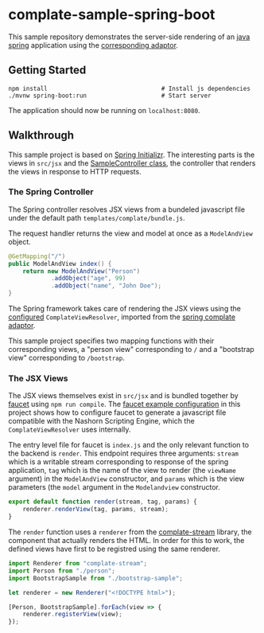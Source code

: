 # complate-sample-spring-boot

 This sample repository demonstrates the server-side rendering of an
[java spring](https://spring.io) application using the
[corresponding adaptor](https://github.com/complate/complate-spring-mvc).

## Getting Started

```shell script
npm install                                # Install js dependencies
./mvnw spring-boot:run                     # Start server
```

The application should now be running on `localhost:8080`.

## Walkthrough

This sample project is based on [Spring Initializr](https://start.spring.io/).
The interesting parts is the views in `src/jsx` and the
[SampleController class](src/main/java/org/complate/spring/boot/sample/SampleController.java),
the controller that renders the views in response to HTTP requests.

### The Spring Controller

The Spring controller resolves JSX views from a bundeled javascript file under
the default path `templates/complate/bundle.js`.

The request handler returns the view and model at once as a `ModelAndView`
object.

```java
@GetMapping("/")
public ModelAndView index() {
    return new ModelAndView("Person")
            .addObject("age", 99)
            .addObject("name", "John Doe");
}
```

The Spring framework takes care of rendering the JSX views using the
[configured](src/main/java/org/complate/spring/boot/sample/ComplateConfiguration.java)
`ComplateViewResolver`, imported from the
[spring complate adaptor](https://github.com/complate/complate-spring-mvc).

This sample project specifies two mapping functions with their corresponding
views, a "person view" corresponding to `/` and a "bootstrap view"
corresponding to `/bootstrap`.

### The JSX Views

The JSX views themselves exist in `src/jsx` and is bundled together by
 [faucet](http://faucet-pipeline.org) using `npm run compile`. The [faucet
 example configuration](faucet.config.js) in this project shows how to configure
 faucet to generate a javascript file compatible with the Nashorn Scripting
 Engine, which the `ComplateViewResolver` uses internally.

The entry level file for faucet is `index.js` and the only relevant function to
the backend is `render`. This endpoint requires three arguments: `stream` which
is a writable stream corresponding to response of the spring application, `tag`
which is the name of the view to render (the `viewName` argument) in the
`ModelAndView` constructor, and `params` which is the view parameters (the
`model` argument in the `Modelandview` constructor.

```javascript
export default function render(stream, tag, params) {
    renderer.renderView(tag, params, stream);
}
```

The `render` function uses a `renderer` from the
[complate-stream](https://github.com/complate/complate-stream) library, the
component that actually renders the HTML. In order for this to work, the defined
views have first to be registred using the same renderer.

```javascript
import Renderer from "complate-stream";
import Person from "./person";
import BootstrapSample from "./bootstrap-sample";

let renderer = new Renderer("<!DOCTYPE html>");

[Person, BootstrapSample].forEach(view => {
    renderer.registerView(view);
});
```
